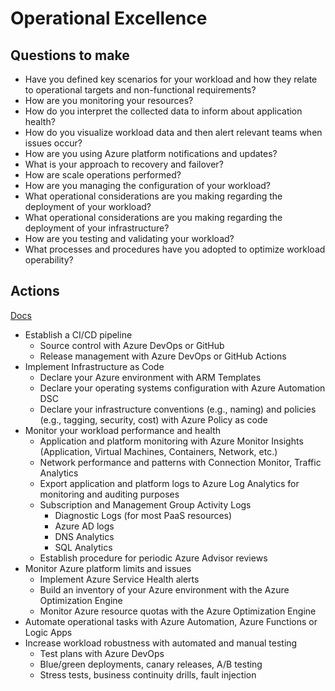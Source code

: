 # Operational Excellence

## Questions to make 

* Have you defined key scenarios for your workload and how they relate to operational targets and non-functional requirements?
* How are you monitoring your resources?
* How do you interpret the collected data to inform about application health?
* How do you visualize workload data and then alert relevant teams when issues occur?
* How are you using Azure platform notifications and updates?
* What is your approach to recovery and failover?
* How are scale operations performed?
* How are you managing the configuration of your workload?
* What operational considerations are you making regarding the deployment of your workload?
* What operational considerations are you making regarding the deployment of your infrastructure?
* How are you testing and validating your workload?
* What processes and procedures have you adopted to optimize workload operability?

## Actions

[Docs](https://docs.microsoft.com/en-us/azure/architecture/framework/devops/overview)

* Establish a CI/CD pipeline
    * Source control with Azure DevOps or GitHub
    * Release management with Azure DevOps or GitHub Actions
* Implement Infrastructure as Code
    * Declare your Azure environment with ARM Templates
    * Declare your operating systems configuration with Azure Automation DSC
    * Declare your infrastructure conventions (e.g., naming) and policies (e.g., tagging, security, cost) with Azure Policy as code
* Monitor your workload performance and health
    * Application and platform monitoring with Azure Monitor Insights (Application, Virtual Machines, Containers, Network, etc.)
    * Network performance and patterns with Connection Monitor, Traffic Analytics
    * Export application and platform logs to Azure Log Analytics for monitoring and auditing purposes
    * Subscription and Management Group Activity Logs
        * Diagnostic Logs (for most PaaS resources)
        * Azure AD logs
        * DNS Analytics
        * SQL Analytics
    * Establish procedure for periodic Azure Advisor reviews
* Monitor Azure platform limits and issues
    * Implement Azure Service Health alerts
    * Build an inventory of your Azure environment with the Azure Optimization Engine
    * Monitor Azure resource quotas with the Azure Optimization Engine
* Automate operational tasks with Azure Automation, Azure Functions or Logic Apps
* Increase workload robustness with automated and manual testing
    * Test plans with Azure DevOps
    * Blue/green deployments, canary releases, A/B testing
    * Stress tests, business continuity drills, fault injection